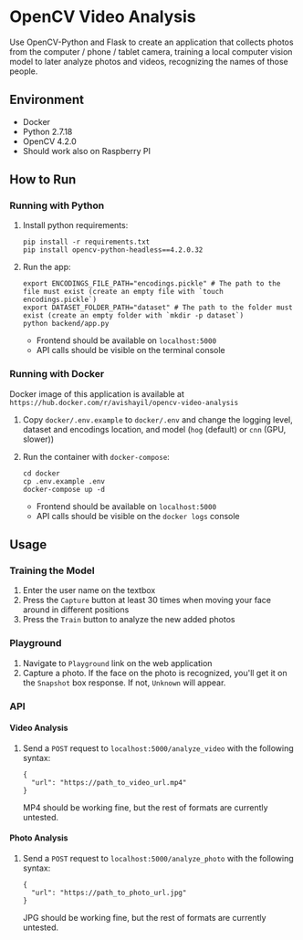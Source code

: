 # OpenCV Video Analysis
Use OpenCV-Python and Flask to create an application that collects photos from the computer / phone / tablet camera, training a local computer vision model to later analyze photos and videos, recognizing the names of those people.

## Environment
* Docker
* Python 2.7.18
* OpenCV 4.2.0
* Should work also on Raspberry PI

## How to Run 

### Running with Python

1. Install python requirements:

    ```
    pip install -r requirements.txt
    pip install opencv-python-headless==4.2.0.32
    ```

2. Run the app:

    ```
    export ENCODINGS_FILE_PATH="encodings.pickle" # The path to the file must exist (create an empty file with `touch encodings.pickle`)
    export DATASET_FOLDER_PATH="dataset" # The path to the folder must exist (create an empty folder with `mkdir -p dataset`)
    python backend/app.py
    ```
   
    - Frontend should be available on `localhost:5000`
    - API calls should be visible on the terminal console

### Running with Docker

Docker image of this application is available at `https://hub.docker.com/r/avishayil/opencv-video-analysis`

1. Copy `docker/.env.example` to `docker/.env` and change the logging level, dataset and encodings location, and model (`hog` (default) or `cnn` (GPU, slower))

2. Run the container with `docker-compose`:

    ```
    cd docker
    cp .env.example .env
    docker-compose up -d
    ```

    - Frontend should be available on `localhost:5000`
    - API calls should be visible on the `docker logs` console

## Usage

### Training the Model

1. Enter the user name on the textbox
2. Press the `Capture` button at least 30 times when moving your face around in different positions
3. Press the `Train` button to analyze the new added photos

### Playground

1. Navigate to `Playground` link on the web application
2. Capture a photo. If the face on the photo is recognized, you'll get it on the `Snapshot` box response. If not, `Unknown` will appear.

### API

#### Video Analysis

1. Send a `POST` request to `localhost:5000/analyze_video` with the following syntax:
   ````
   {
     "url": "https://path_to_video_url.mp4"
   }
   ````
   MP4 should be working fine, but the rest of formats are currently untested.

#### Photo Analysis

1. Send a `POST` request to `localhost:5000/analyze_photo` with the following syntax:
   ````
   {
     "url": "https://path_to_photo_url.jpg"
   }
   ````
   JPG should be working fine, but the rest of formats are currently untested.
